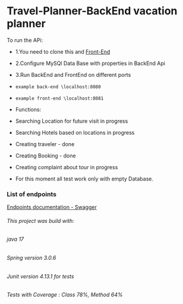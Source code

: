 # Travel-Planner-BackEnd vacation planner
To run the APi:
- 1.You need to clone this and [Front-End](https://github.com/domKul/Travel-Planner-Vaadin-FrontEnd)
- 2.Configure MySQl Data Base with properties in BackEnd Api
- 3.Run BackEnd and FrontEnd on different ports
- ``example back-end \localhost:8080``
- ``example front-end \localhost:8081``


- Functions:
- Searching Location for future visit  in progress
- Searching Hotels based on locations  in progress
- Creating traveler - done
- Creating Booking - done
- Creating complaint about tour in progress
- For this moment all test work only with empty Database.

### List of endpoints
 [Endpoints documentation  - Swagger](http://localhost:8080/swagger-ui/index.html)

###### This project was build with:
###### java 17
###### Spring version 3.0.6
###### Junit version 4.13.1 for tests
###### Tests with Coverage : Class 78%, Method 64%
